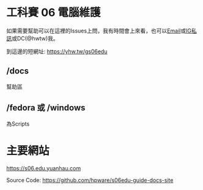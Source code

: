 # 工科賽 06 電腦維護
如果需要幫助可以在這裡的Issues上問，我有時間會上來看，也可以[Email](mailto:hw+server06-help@yuanhau.com)或[IG私訊](https://instagram.com/yh_.5_26)或DC(@hwtw)我。

到這邊的短網址: https://yhw.tw/gs06edu
## /docs
幫助區

## /fedora 或 /windows
為Scripts

# 主要網站
https://s06.edu.yuanhau.com

Source Code: https://github.com/hpware/s06edu-guide-docs-site
